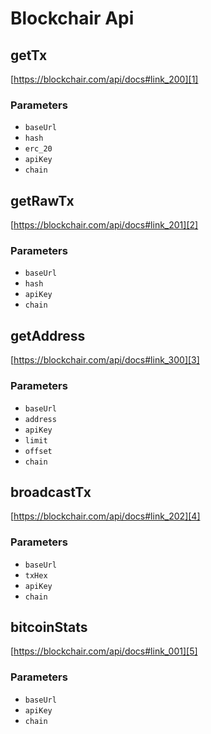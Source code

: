 # Blockchair Api

<!-- Generated by documentation.js. Update this documentation by updating the source code. -->

## getTx

[https://blockchair.com/api/docs#link_200][1]

### Parameters

-   `baseUrl`  
-   `hash`  
-   `erc_20`  
-   `apiKey`  
-   `chain`  

## getRawTx

[https://blockchair.com/api/docs#link_201][2]

### Parameters

-   `baseUrl`  
-   `hash`  
-   `apiKey`  
-   `chain`  

## getAddress

[https://blockchair.com/api/docs#link_300][3]

### Parameters

-   `baseUrl`  
-   `address`  
-   `apiKey`  
-   `limit`  
-   `offset`  
-   `chain`  

## broadcastTx

[https://blockchair.com/api/docs#link_202][4]

### Parameters

-   `baseUrl`  
-   `txHex`  
-   `apiKey`  
-   `chain`  

## bitcoinStats

[https://blockchair.com/api/docs#link_001][5]

### Parameters

-   `baseUrl`  
-   `apiKey`  
-   `chain`  

[1]: https://blockchair.com/api/docs#link_200

[2]: https://blockchair.com/api/docs#link_201

[3]: https://blockchair.com/api/docs#link_300

[4]: https://blockchair.com/api/docs#link_202

[5]: https://blockchair.com/api/docs#link_001
